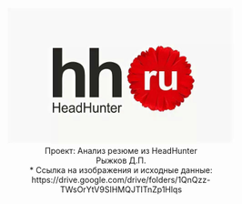 <center> <img src = https://raw.githubusercontent.com/AndreyRysistov/DatasetsForPandas/main/hh%20label.jpg alt="drawing" style="width:400px;">
<center> Проект: Анализ резюме из HeadHunter </center>
<center> Рыжков Д.П. </center>
* Ссылка на изображения и исходные данные: https://drive.google.com/drive/folders/1QnQzz-TWsOrYtV9SIHMQJTITnZp1Hlqs

